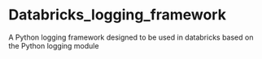 # Databricks_logging_framework
A Python logging framework designed to be used in databricks based on the Python logging module
